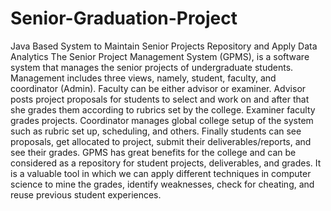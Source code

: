 # Senior-Graduation-Project
Java Based System to Maintain Senior Projects Repository and Apply Data Analytics
The Senior Project Management System (GPMS), is a software system that manages the senior projects of undergraduate students. Management includes three views, namely, student, faculty, and coordinator (Admin). Faculty can be either advisor or examiner. Advisor posts project proposals for students to select and work on and after that she grades them according to rubrics set by the college. Examiner faculty grades projects. Coordinator manages global college setup of the system such as rubric set up, scheduling, and others. Finally students can see proposals, get allocated to project, submit their deliverables/reports, and see their grades.
GPMS has great benefits for the college and can be considered as a repository for student projects, deliverables, and grades. It is a valuable tool in which we can apply different techniques in computer science to mine the grades, identify weaknesses, check for cheating, and reuse previous student experiences.

